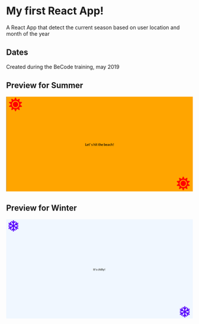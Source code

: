 # My first React App!
A React App that detect the current season based on user location and month of the year

## Dates
Created during the BeCode training, may 2019

## Preview for Summer
![Summer Preview](https://github.com/caterinamennito/Seasons_React/blob/master/img/react1.png)

## Preview for Winter
![Winter Preview](https://github.com/caterinamennito/Seasons_React/blob/master/img/react2.png)


